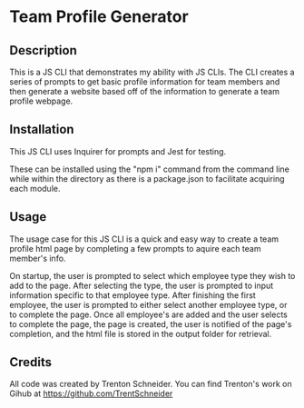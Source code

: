 # Team Profile Generator

## Description

This is a JS CLI that demonstrates my ability with JS CLIs. The CLI creates a series of prompts to get basic profile information for team members and then generate a website based off of the information to generate a team profile webpage.

## Installation

This JS CLI uses Inquirer for prompts and Jest for testing.

These can be installed using the "npm i" command from the command line while within the directory as there is a package.json to facilitate acquiring each module.

## Usage

The usage case for this JS CLI is a quick and easy way to create a team profile html page by completing a few prompts to aquire each team member's info.

On startup, the user is prompted to select which employee type they wish to add to the page. After selecting the type, the user is prompted to input information specific to that employee type. After finishing the first employee, the user is prompted to either select another employee type, or to complete the page. Once all employee's are added and the user selects to complete the page, the page is created, the user is notified of the page's completion, and the html file is stored in the output folder for retrieval.

## Credits

All code was created by Trenton Schneider. You can find Trenton's work on Gihub at https://github.com/TrentSchneider
